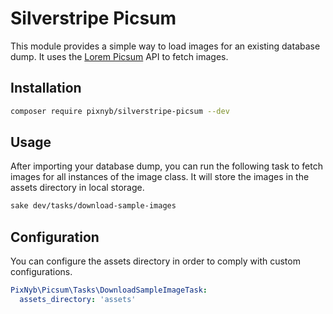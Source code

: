 # Silverstripe Picsum
This module provides a simple way to load images for an existing database dump. It uses the [Lorem Picsum](https://picsum.photos/) API to fetch images.

## Installation

```bash
composer require pixnyb/silverstripe-picsum --dev
```

## Usage
After importing your database dump, you can run the following task to fetch images for all instances of the image class. It will store the images in the assets directory in local storage.

```bash
sake dev/tasks/download-sample-images
```

## Configuration
You can configure the assets directory in order to comply with custom configurations.

```yaml
PixNyb\Picsum\Tasks\DownloadSampleImageTask:
  assets_directory: 'assets'
```
